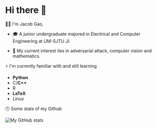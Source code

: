 # Hi there 👋

👨‍🎓 I'm Jacob Gao, 

- 🎓 A junior undergraduate majored in Electrical and Computer Engineering at UM-SJTU JI.

- 🥰 My current interest lies in adversarial attack, computer vision and mathematics.


⚡ I'm currently familiar with and still learning
- **Python**
- C/**C++**
- R  
- **LaTeX**
- Linux

🕑 Some stats of my Github

![My GitHub stats](https://github-readme-stats.vercel.app/api?username=G-1nOnly&show_icons=true&hide=contribs,prs&theme=tokyonight)
